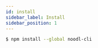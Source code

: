 ```yaml
---
id: install
sidebar_label: Install
sidebar_position: 1
---
```


```bash
$ npm install --global noodl-cli
```
